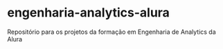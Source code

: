 # engenharia-analytics-alura
Repositório para os projetos da formação em Engenharia de Analytics da Alura
